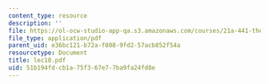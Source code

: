 ```yaml
---
content_type: resource
description: ''
file: https://ol-ocw-studio-app-qa.s3.amazonaws.com/courses/21a-441-the-conquest-of-america-spring-2004/51b194fdcb1a75f367e77ba9fa24fd8e_lec10.pdf
file_type: application/pdf
parent_uid: e36bc121-b72a-f808-9fd2-57acb852f54a
resourcetype: Document
title: lec10.pdf
uid: 51b194fd-cb1a-75f3-67e7-7ba9fa24fd8e
---
```


